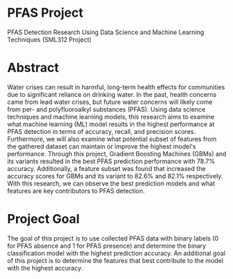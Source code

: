 # PFAS Project
PFAS Detection Research Using Data Science and Machine Learning Techniques (SML312 Project)
# Abstract
Water crises can result in harmful, long-term health effects for communities due to significant reliance on drinking water. In the past, health concerns came from lead water crises, but future water concerns will likely come from per- and polyfluoroalkyl substances (PFAS). Using data science techniques and machine learning models, this research aims to examine what machine learning (ML) model results in the highest performance at PFAS detection in terms of accuracy, recall, and precision scores. Furthermore, we will also examine what potential subset of features from the gathered dataset can maintain or improve the highest model's performance. Through this project, Gradient Boosting Machines (GBMs) and its variants resulted in the best PFAS prediction performance with $78.7\%$ accuracy. Additionally, a feature subset was found that increased the accuracy scores for GBMs and its variant to $82.6\%$ and $82.1\%$ respectively. With this research, we can observe the best prediction models and what features are key contributors to PFAS detection.
# Project Goal
The goal of this project is to use collected PFAS data with binary labels (0 for PFAS absence and 1 for PFAS presence) and determine the binary classification model with the highest prediction accuracy. An additional goal of this project is to determine the features that best contribute to the model with the highest accuracy.
